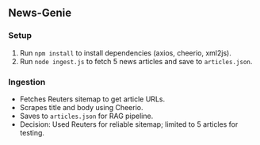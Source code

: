 ## News-Genie

### Setup
1. Run `npm install` to install dependencies (axios, cheerio, xml2js).
2. Run `node ingest.js` to fetch 5 news articles and save to `articles.json`.

### Ingestion
- Fetches Reuters sitemap to get article URLs.
- Scrapes title and body using Cheerio.
- Saves to `articles.json` for RAG pipeline.
- Decision: Used Reuters for reliable sitemap; limited to 5 articles for testing.